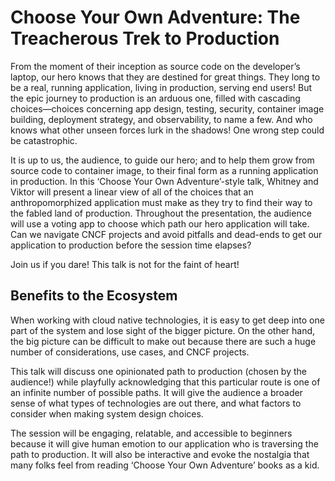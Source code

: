 # Choose Your Own Adventure: The Treacherous Trek to Production

From the moment of their inception as source code on the developer’s laptop, our hero knows that they are destined for great things. They long to be a real, running application, living in production, serving end users! But the epic journey to production is an arduous one, filled with cascading choices—choices concerning app design, testing, security, container image building, deployment strategy, and observability, to name a few. And who knows what other unseen forces lurk in the shadows! One wrong step could be catastrophic.

It is up to us, the audience, to guide our hero; and to help them grow from source code to container image, to their final form as a running application in production. In this ‘Choose Your Own Adventure’-style talk, Whitney and Viktor will present a linear view of all of the choices that an anthropomorphized application must make as they try to find their way to the fabled land of production. Throughout the presentation, the audience will use a voting app to choose which path our hero application will take. Can we navigate CNCF projects and avoid pitfalls and dead-ends to get our application to production before the session time elapses?

Join us if you dare!  This talk is not for the faint of heart!

## Benefits to the Ecosystem

When working with cloud native technologies, it is easy to get deep into one part of the system and lose sight of the bigger picture. On the other hand, the big picture can be difficult to make out because there are such a huge number of considerations, use cases, and CNCF projects.  

This talk will discuss one opinionated path to production (chosen by the audience!) while playfully acknowledging that this particular route is one of an infinite number of possible paths. It will give the audience a broader sense of what types of technologies are out there, and what factors to consider when making system design choices.  


The session will be engaging, relatable, and accessible to beginners because it will give human emotion to our application who is traversing the path to production. It will also be interactive and evoke the nostalgia that many folks feel from reading ‘Choose Your Own Adventure’ books as a kid.
